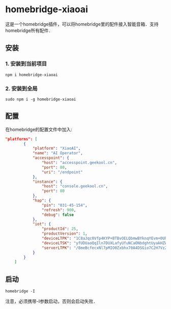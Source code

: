 # homebridge-xiaoai

这是一个homebridge插件，可以将homebridge里的配件接入智能音箱．支持homebridge所有配件．



## 安装

### 1. 安装到当前项目

```
npm i homebridge-xiaoai
```

### 2. 安装到全局

```
sudo npm i -g homebridge-xiaoai
```



## 配置

在homebridge的配置文件中加入:

```json
"platforms": [
		{
			"platform": "XiaoAI",
			"name": "AI Operator",
			"accesspoint": {
				"host": "accesspoint.geekool.cn",
				"port": 80,
				"uri": "/endpoint"
			},
			"instance": {
				"host": "console.geekool.cn",
				"port": 80
			},
			"hap": {
				"pin": "031-45-154",
				"refresh": 900,
				"debug": false
			},
			"iot": {
				"productId": 25,
				"productVersion": 1,
				"deviceLTPK": "1C8aJqc0Vfp4KYP+BTBvOELQbmwBYknqYEvm+0UhA/o=",
				"deviceLTSK": "yfUDUaoQqIln7DUXLafyUfuNCaONbdghtUyakHZWAg4=",
				"serverLTPK": "/8meBcfecxNl7pMIO0Zxbhx70A4DSGio7C2H7VzZLB8="
			}
		}
	]
```


## 启动

```
homebridge -I
```

注意，必须携带-I参数启动，否则会启动失败．
